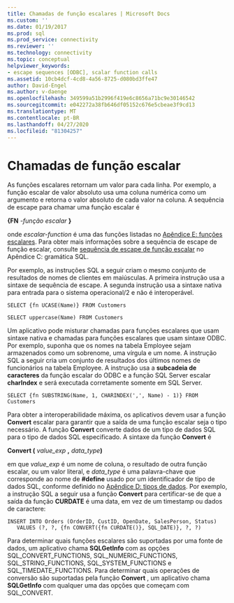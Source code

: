 ```yaml
---
title: Chamadas de função escalares | Microsoft Docs
ms.custom: ''
ms.date: 01/19/2017
ms.prod: sql
ms.prod_service: connectivity
ms.reviewer: ''
ms.technology: connectivity
ms.topic: conceptual
helpviewer_keywords:
- escape sequences [ODBC], scalar function calls
ms.assetid: 10cb4dcf-4cd8-4a56-8725-d080bd3ffe47
author: David-Engel
ms.author: v-daenge
ms.openlocfilehash: 349599a51b2996f419e6c8656a71bc9e30146542
ms.sourcegitcommit: e042272a38fb646df05152c676e5cbeae3f9cd13
ms.translationtype: MT
ms.contentlocale: pt-BR
ms.lasthandoff: 04/27/2020
ms.locfileid: "81304257"
---
```

# <a name="scalar-function-calls"></a>Chamadas de função escalar
As funções escalares retornam um valor para cada linha. Por exemplo, a função escalar de valor absoluto usa uma coluna numérica como um argumento e retorna o valor absoluto de cada valor na coluna. A sequência de escape para chamar uma função escalar é  
  
 **{FN**  _-função escalar_ **}**  
  
 onde *escalar-function* é uma das funções listadas no [Apêndice E: funções escalares](../../../odbc/reference/appendixes/appendix-e-scalar-functions.md). Para obter mais informações sobre a sequência de escape de função escalar, consulte [sequência de escape de função escalar](../../../odbc/reference/appendixes/scalar-function-escape-sequence.md) no Apêndice C: gramática SQL.  
  
 Por exemplo, as instruções SQL a seguir criam o mesmo conjunto de resultados de nomes de clientes em maiúsculas. A primeira instrução usa a sintaxe de sequência de escape. A segunda instrução usa a sintaxe nativa para entrada para o sistema operacional/2 e não é interoperável.  
  
```  
SELECT {fn UCASE(Name)} FROM Customers  
  
SELECT uppercase(Name) FROM Customers  
```  
  
 Um aplicativo pode misturar chamadas para funções escalares que usam sintaxe nativa e chamadas para funções escalares que usam sintaxe ODBC. Por exemplo, suponha que os nomes na tabela Employee sejam armazenados como um sobrenome, uma vírgula e um nome. A instrução SQL a seguir cria um conjunto de resultados dos últimos nomes de funcionários na tabela Employee. A instrução usa a **subcadeia de caracteres** da função escalar do ODBC e a função SQL Server escalar **charIndex** e será executada corretamente somente em SQL Server.  
  
```  
SELECT {fn SUBSTRING(Name, 1, CHARINDEX(',', Name) - 1)} FROM Customers  
```  
  
 Para obter a interoperabilidade máxima, os aplicativos devem usar a função **Convert** escalar para garantir que a saída de uma função escalar seja o tipo necessário. A função **Convert** converte dados de um tipo de dados SQL para o tipo de dados SQL especificado. A sintaxe da função **Convert** é  
  
 **Convert (** _value_exp_ **,** _data_type_**)**  
  
 em que *value_exp* é um nome de coluna, o resultado de outra função escalar, ou um valor literal, e *data_type* é uma palavra-chave que corresponde ao nome de **#define** usado por um identificador de tipo de dados SQL, conforme definido no [Apêndice D: tipos de dados](../../../odbc/reference/appendixes/appendix-d-data-types.md). Por exemplo, a instrução SQL a seguir usa a função **Convert** para certificar-se de que a saída da função **CURDATE** é uma data, em vez de um timestamp ou dados de caractere:  
  
```  
INSERT INTO Orders (OrderID, CustID, OpenDate, SalesPerson, Status)  
   VALUES (?, ?, {fn CONVERT({fn CURDATE()}, SQL_DATE)}, ?, ?)  
```  
  
 Para determinar quais funções escalares são suportadas por uma fonte de dados, um aplicativo chama **SQLGetInfo** com as opções SQL_CONVERT_FUNCTIONS, SQL_NUMERIC_FUNCTIONS, SQL_STRING_FUNCTIONS, SQL_SYSTEM_FUNCTIONS e SQL_TIMEDATE_FUNCTIONS. Para determinar quais operações de conversão são suportadas pela função **Convert** , um aplicativo chama **SQLGetInfo** com qualquer uma das opções que começam com SQL_CONVERT.

